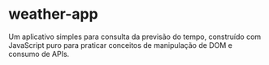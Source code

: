# weather-app
Um aplicativo simples para consulta da previsão do tempo, construído com JavaScript puro para praticar conceitos de manipulação de DOM e consumo de APIs.

